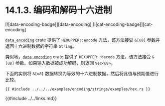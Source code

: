 # 14.1.3. 编码和解码十六进制

[![data-encoding-badge]][data-encoding] [![cat-encoding-badge]][cat-encoding]

[`data_encoding`] crate 提供了 `HEXUPPER::encode` 方法，该方法接受 `&[u8]` 参数并返回十六进制数据的字符串 `String`。

类似地，[`data_encoding`] crate 提供了 `HEXUPPER::decode` 方法，该方法接受 `&[u8]` 参数。如果输入数据被成功解码，则返回 `Vec<u8>`。

下面的实例将 `&[u8]` 数据转换为等效的十六进制数据，然后将此值与预期值进行比较。

```rust,edition2018
{{ #include ../../../examples/encoding/strings/examples/hex.rs }}
```

[`data_encoding`]: https://docs.rs/data-encoding/*/data_encoding/

{{#include ../../links.md}}
